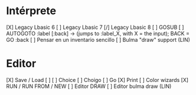 # Intérprete

[X] Legacy Lbasic 6
[ ] Legacy Lbasic 7
[/] Legacy Lbasic 8
[ ] GOSUB
[ ] AUTOGOTO :label [:back] -> (jumps to :label_X, with X = the input); BACK = GO :back
[ ] Pensar en un inventario sencillo
[ ] Bulma "draw" support (LIN)

# Editor

[X] Save / Load
[ ] 
	[ ] Choice 
	[ ] Choigo 
	[ ] Go 
	[X] Print 
	[ ] Color wizards
[X] RUN / RUN FROM / NEW
[ ] Editor DRAW
[ ] Editor bulma draw (LIN)
